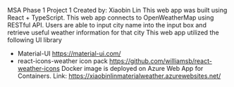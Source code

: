MSA Phase 1 Project 1
Created by: Xiaobin Lin
This web app was built using React + TypeScript.
This web app connects to OpenWeatherMap using RESTful API.
Users are able to input city name into the input box and retrieve useful weather information for that city
This web app utilized the following UI library 
 - Material-UI https://material-ui.com/
 - react-icons-weather icon pack https://github.com/williamsb/react-weather-icons
Docker image is deployed on Azure Web App for Containers.
Link: https://xiaobinlinmaterialweather.azurewebsites.net/